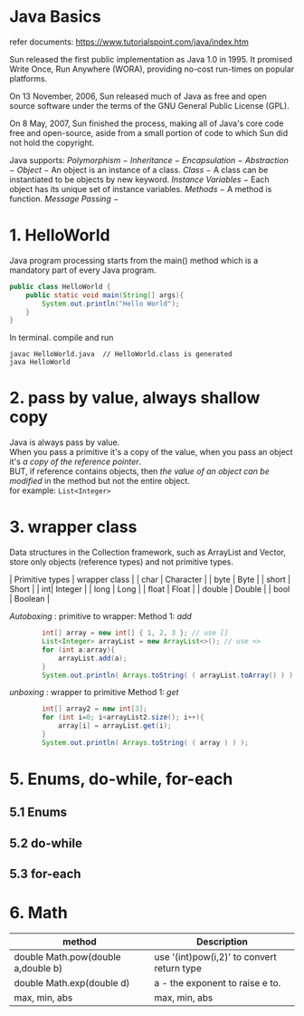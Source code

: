 # Java Basics
refer documents: https://www.tutorialspoint.com/java/index.htm

Sun released the first public implementation as Java 1.0 in 1995. It promised Write Once, Run Anywhere (WORA), providing no-cost run-times on popular platforms.  

On 13 November, 2006, Sun released much of Java as free and open source software under the terms of the GNU General Public License (GPL).  

On 8 May, 2007, Sun finished the process, making all of Java's core code free and open-source, aside from a small portion of code to which Sun did not hold the copyright. 

Java supports:
*Polymorphism* −
*Inheritance* −
*Encapsulation* −
*Abstraction* −
*Object* − An object is an instance of a class.
*Class* − A class can be instantiated to be objects by new keyword.
*Instance Variables* − Each object has its unique set of instance variables. 
*Methods* − A method is function.
*Message Passing* −  

# 1. HelloWorld
Java program processing starts from the main() method which is a mandatory part of every Java program.
```java
public class HelloWorld {
	public static void main(String[] args){
		System.out.println("Hello World");
	}
}
```
In terminal. compile and run
```
javac HelloWorld.java  // HelloWorld.class is generated
java HelloWorld
```

# 2. pass by value, always shallow copy
Java is always pass by value.  
When you pass a primitive it's a copy of the value, when you pass an object it's *a copy of the reference pointer*.  
BUT, if reference contains objects, then *the value of an object can be modified* in the method but not the entire object.  
for example: ```List<Integer>```

# 3. wrapper class
Data structures in the Collection framework, such as ArrayList and Vector, store only objects (reference types) and not primitive types.

| Primitive types | wrapper class |
| char | Character |
| byte | Byte |
| short | Short |
| int| Integer |
| long | Long |
| float | Float |
| double | Double |
| bool | Boolean |

*Autoboxing* : primitive to wrapper:
Method 1: *add*
```java
		int[] array = new int[] { 1, 2, 3 }; // use []
		List<Integer> arrayList = new ArrayList<>(); // use <>
		for (int a:array){
			arrayList.add(a);
		}
		System.out.println( Arrays.toString( ( arrayList.toArray() ) ) );
```

*unboxing* : wrapper to primitive
Method 1: *get*
```java
		int[] array2 = new int[3];
		for (int i=0; i<arrayList2.size(); i++){
			array[i] = arrayList.get(i);
		}
		System.out.println( Arrays.toString( ( array ) ) );
```



# 5. Enums, do-while, for-each
## 5.1 Enums

## 5.2 do-while

## 5.3 for-each

# 6. Math

| method      | Description |
| ----------- | ----------- |
| double Math.pow(double a,double b) | use '(int)pow(i,2)' to convert return type |
| double Math.exp(double d) | a - the exponent to raise e to. |
| max, min, abs | max, min, abs |
